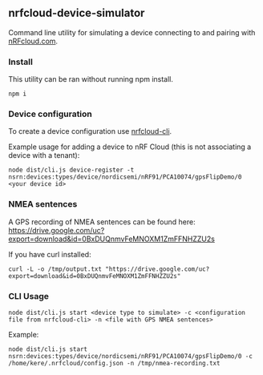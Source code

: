 ## nrfcloud-device-simulator

Command line utility for simulating a device connecting to and pairing with [nRFcloud.com](https://nRFCloud.com).

### Install

This utility can be ran without running npm install.  

    npm i

### Device configuration
To create a device configuration use [nrfcloud-cli](https://github.com/NordicPlayground/nrfcloud-cli).
 
Example usage for adding a device to nRF Cloud (this is not associating a device with a tenant):
    
    node dist/cli.js device-register -t nsrn:devices:types/device/nordicsemi/nRF91/PCA10074/gpsFlipDemo/0 <your device id>

### NMEA sentences

A GPS recording of NMEA sentences can be found here: https://drive.google.com/uc?export=download&id=0BxDUQnmvFeMNOXM1ZmFFNHZZU2s
         
If you have curl installed:
    
    curl -L -o /tmp/output.txt "https://drive.google.com/uc?export=download&id=0BxDUQnmvFeMNOXM1ZmFFNHZZU2s"


### CLI Usage

    node dist/cli.js start <device type to simulate> -c <configuration file from nrfcloud-cli> -n <file with GPS NMEA sentences>
    
Example:

    node dist/cli.js start nsrn:devices:types/device/nordicsemi/nRF91/PCA10074/gpsFlipDemo/0 -c /home/kere/.nrfcloud/config.json -n /tmp/nmea-recording.txt
